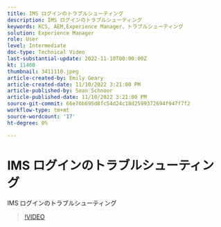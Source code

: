 ```yaml
---
title: IMS ログインのトラブルシューティング
description: IMS ログインのトラブルシューティング
keywords: KCS, AEM,Experience Manager，トラブルシューティング
solution: Experience Manager
role: User
level: Intermediate
doc-type: Technical Video
last-substantial-update: 2022-11-10T00:00:00Z
kt: 11460
thumbnail: 3411110.jpeg
article-created-by: Emily Geary
article-created-date: 11/10/2022 3:21:00 PM
article-published-by: Sean Schnoor
article-published-date: 11/10/2022 3:21:00 PM
source-git-commit: 66e76b695d8fc54d24c18d2599372694f947f7f2
workflow-type: tm+mt
source-wordcount: '17'
ht-degree: 0%

---
```



# IMS ログインのトラブルシューティング

IMS ログインのトラブルシューティング

>[!VIDEO](https://video.tv.adobe.com/v/3411110/?quality=12&learn=on)